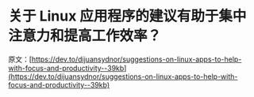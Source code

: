 # 关于 Linux 应用程序的建议有助于集中注意力和提高工作效率？

原文：[https://dev.to/dijuansydnor/suggestions-on-linux-apps-to-help-with-focus-and-productivity--39kb](https://dev.to/dijuansydnor/suggestions-on-linux-apps-to-help-with-focus-and-productivity--39kb)